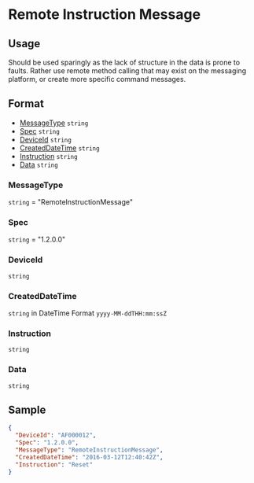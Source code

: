 # Remote Instruction Message

## Usage
Should be used sparingly as the lack of structure in the data is prone to faults. Rather use remote method calling that may exist on the messaging platform, or create more specific command messages.

## Format

* [MessageType](#messagetype) ```string```
* [Spec](#spec) ```string```
* [DeviceId](#deviceid) ```string```
* [CreatedDateTime](#createddatetime) ```string```
* [Instruction](#instruction) ```string```
* [Data](#data) ```string```


### MessageType
```string``` = "RemoteInstructionMessage"

### Spec
```string``` = "1.2.0.0"

### DeviceId
```string``` 

### CreatedDateTime
```string``` in DateTime Format ```yyyy-MM-ddTHH:mm:ssZ```

### Instruction
```string```

### Data
```string```

## Sample
```JSON
{
  "DeviceId": "AF000012",
  "Spec": "1.2.0.0",
  "MessageType": "RemoteInstructionMessage",
  "CreatedDateTime": "2016-03-12T12:40:42Z",
  "Instruction": "Reset"
}

```